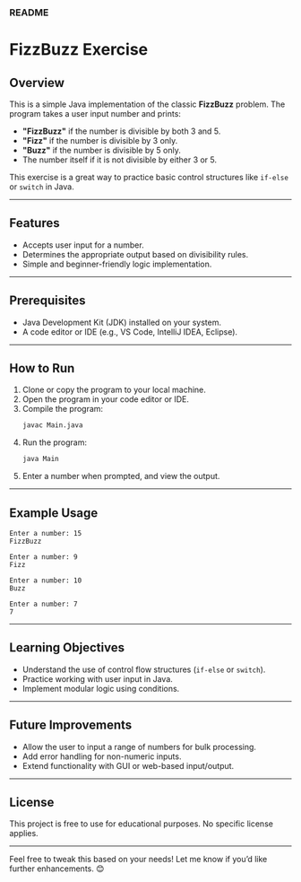 

### README

# FizzBuzz Exercise

## Overview
This is a simple Java implementation of the classic **FizzBuzz** problem. The program takes a user input number and prints:
- **"FizzBuzz"** if the number is divisible by both 3 and 5.
- **"Fizz"** if the number is divisible by 3 only.
- **"Buzz"** if the number is divisible by 5 only.
- The number itself if it is not divisible by either 3 or 5.

This exercise is a great way to practice basic control structures like `if-else` or `switch` in Java.

---

## Features
- Accepts user input for a number.
- Determines the appropriate output based on divisibility rules.
- Simple and beginner-friendly logic implementation.

---

## Prerequisites
- Java Development Kit (JDK) installed on your system.
- A code editor or IDE (e.g., VS Code, IntelliJ IDEA, Eclipse).

---

## How to Run
1. Clone or copy the program to your local machine.
2. Open the program in your code editor or IDE.
3. Compile the program:
   ```bash
   javac Main.java
   ```
4. Run the program:
   ```bash
   java Main
   ```
5. Enter a number when prompted, and view the output.

---

## Example Usage
```
Enter a number: 15
FizzBuzz
```
```
Enter a number: 9
Fizz
```
```
Enter a number: 10
Buzz
```
```
Enter a number: 7
7
```

---

## Learning Objectives
- Understand the use of control flow structures (`if-else` or `switch`).
- Practice working with user input in Java.
- Implement modular logic using conditions.

---

## Future Improvements
- Allow the user to input a range of numbers for bulk processing.
- Add error handling for non-numeric inputs.
- Extend functionality with GUI or web-based input/output.

---

## License
This project is free to use for educational purposes. No specific license applies.

---

Feel free to tweak this based on your needs! Let me know if you’d like further enhancements. 😊
